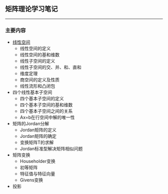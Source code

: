 ## 矩阵理论学习笔记  
---  

### 主要内容  
- [线性空间](线性空间/)  
   - 线性空间的定义  
   - 线性空间的基和维数  
   - 线性子空间的定义  
   - 线性子空间的交、并、和、直和  
   - 维度定理  
   - 商空间的定义及性质  
   - 线性流形和凸闭包  
- 四个线性基本子空间  
   - 四个基本子空间的定义  
   - 四个基本子空间的基和维数  
   - 四个基本子空间之间的关系  
   - Ax=b在行空间中解的唯一性  
- 矩阵的Jordan分解  
   - Jordan矩阵的定义  
   - Jordan矩阵的确定  
   - 变换矩阵T的求解  
   - Jordan标准型解决矩阵相似问题  
- 矩阵变换  
   - Householder变换  
   - 初等矩阵  
   - 特征值与特征向量  
   - Givens变换  
- 投影  
